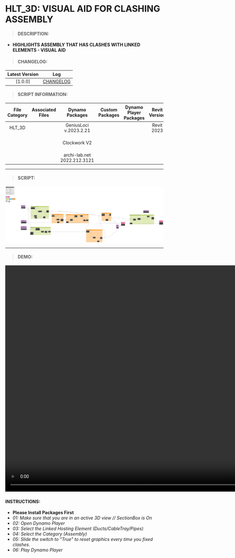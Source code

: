 # HLT_3D: VISUAL AID FOR CLASHING ASSEMBLY

> #### DESCRIPTION: 
- **HIGHLIGHTS ASSEMBLY THAT HAS CLASHES WITH LINKED ELEMENTS - VISUAL AID**

> #### CHANGELOG:

| Latest Version | Log |
| :-------: | :----: | 
|[1.0.0] | [CHANGELOG](/_scripts/_general/3D/changelog/GEN_3D_GeometryClashesInViewByAssembly.md) |

> #### SCRIPT INFORMATION: 

| File Category | Associated Files | Dynamo Packages | Custom Packages | Dynamo Player Packages | Revit Version | Author | Reviewed By | File Name & Location | 
| :-------: | :----: | :---: | :---: | :---: | :---: | :---: | :---: | :--: |
| HLT_3D  |  | GeniusLoci v.2023.2.21| | | Revit 2023 | Melvin Tuliao | | GEN_3D_GeometryClashesInViewByAssembly V1.0.0 |
|           |  | Clockwork V2 | | | | | | (https://bimcapcom.sharepoint.com/:u:/s/BCP-Main/ER3awYL8fbZHnvx_Z1pnZGoBmFpsQUgQszrLgJeZr11blg?e=xSyzFI) |                 
|           |  | archi-lab.net 2022.212.3121 |                 

----------------------------------------------------------------

> #### SCRIPT:
<img src="/_scripts/_general/3D/images/GEN_3D_GeometryClashesInViewByAssembly.png">



------------------------------------------------------------------
> #### **DEMO**: 

<video width="1280" height="720" controls>
 <source src="/_scripts/_general/3D/demo/GEN_3D_GeometryClashesInViewByAssembly.mp4" type="video/mp4">
</video>

#### INSTRUCTIONS: 
- **Please Install Packages First**
- *01: Make sure that you are in an active 3D view // SectionBox is On*
- *02: Open Dynamo Player*
- *03: Select the Linked Hosting Element (Ducts/CableTray/Pipes)*
- *04: Select the Category (Assembly)*
- *05: Slide the switch to "True" to reset graphics every time you fixed clashes.*
- *06: Play Dynamo Player*